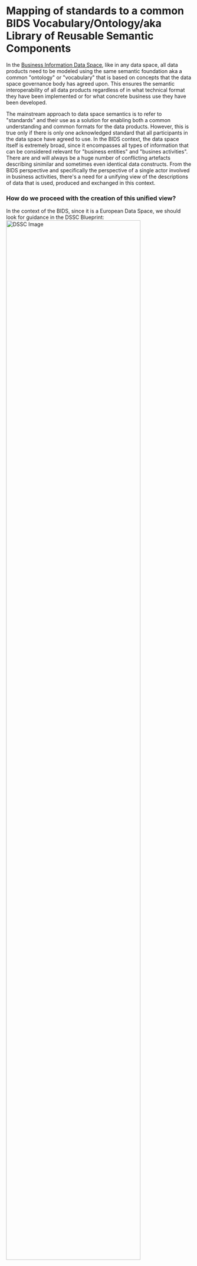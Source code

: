 # Mapping of standards to a common BIDS Vocabulary/Ontology/aka Library of Reusable Semantic Components
In the [Business Information Data Space](BIDS_Rulebook_v0.1.md), like in any data space, all data products need to be modeled using the same semantic foundation aka a common "ontology" or "vocabulary" that is based on concepts that the data space governance body has agreed upon. This ensures the semantic interoperability of all data products regardless of in what technical format they have been implemented or for what concrete business use they have been developed.
<p>The mainstream approach to data space semantics is to refer to "standards" and their use as a solution for enabling both a common understanding and common formats for the data products. However, this is true only if there is only one acknowledged standard that all participants in the data space have agreed to use. In the BIDS context, the data space itself is extremely broad, since it encompasses all types of information that can be considered relevant for "business entities" and "busines activities". There are and will always be a huge number of conflicting artefacts describing sinimilar and sometimes even identical data constructs. From the BIDS perspective and specifically the perspective of a single actor involved in business activities, there's a need for a unifying view of the descriptions of data that is used, produced and exchanged in this context. 
  
### How do we proceed with the creation of this unified view?
In the context of the BIDS, since it is a European Data Space, we should look for guidance in the DSSC Blueprint:
<img src="https://dssc.eu/download/attachments/357075098/image-20240214-145201.png" alt="DSSC Image" width="85%"/>
<p>The different "standards" mentioned previously can in this context be seen as instances of different "vocabulary based ontologies" that need to be mapped together into one "master vocabulary/ontology" for the data space. (The distinction between the terms "vocabulary" and "ontology" is unfortunately not universally accepted, which sometimes leads to confusion.)
<p></p>The Finnish Ministry of Finance and the Digitalization Agency DVV have developed a integrated toolset for the creation of all of the artefacts described in the DSSC modeling approach in the picture. One of the key benefits of this "Interoperability Platform" is the fact that it enables 

- the seamless creation of a "linked chain" of data descriptions, ending not only at the metadata level but leading to actual data products in various technical formats like W3C Verifiable Credentials 
- the linking of external vocabularies and ontologies to the data description artefacts that are modeled manually with the IoP tools; aka linking for instance a class or property in a IoP developed model to a class or property in an external vocabulary/ontology

The process for the creation of data products that are based on "interlinked" data desriptions, which are inheretly semantically interoperable is as follows:

1. Define the essential concepts that are needed for commonly developed descriptions of the data products involved by creating a SKOS Ontology with the Terminologies tool of the IoP
2. Model a Business Information Core Vocabulary (BICV) with the Data Vocabularies tool of the IoP
3. Choose which external standards, vocabularies, reference data models or ontologies the BIDS data product descriptions need to be aligned with (a proposal for a list of these can be found at the end of this document)
4. Link the classes, attributes and associations in the BICV to the relevant classes and properties in the external models (namespaces) decided upon in step 3; NB: actual linking to external namespaces requires that the vocabularies/ontologies are W3C Semantic Web / Linked Data compliant aka have resolvable URIs and have content negotiation enabled on the publication server > this issue needs to be addressed specifically by the BIDS Governance Body
5. Model unique data products as application profiles (SHACL Shapes), reusing the reusable components of the BICV and the accompanying code lists created with the Reference Data tool of the IoP
6. Produce actual data product schemas by using the Export feature of the Data Vocabularies tool; the SHACL Shape application profile is converted to either JSON-LD, JSON, RDF, Turtle, OpenAPI or other necessary technical formats.
7. Outside the scope of the Semantic Group Work; use the created data product descriptions (preferrably as JSON-LD schemas) to map data sets in legacy systems to the semantically interoperable schema and publish the data sharing mechanism in a data catalogue or another applicable format that enables the discovery of the data products that are on offer.

Annex 1: List of external vocabularies/ontologies relevant for BIDS

Directly linkable as W3C Linked Data
- UN/CEFACT BSP Vocabulary
- UN/CEFACT DPP Vocabulary
- Schema.org
- FOAF
- GS1 Vocabulary
- FEDeRATED ontologies
- ELM vocabulary

 Vocabularies/ontologies that need minor or major revisions in order to be compatible
- UN/CEFACT CCL
- IATA One Record
- UBL 2.x
- EU Core Person vocabulary
- EU Core Business vocabulary
- EU Core Location vocabulary
- Core Criterion and Core Evidence Vocabulary
- W3C Registered Organization Vocabulary
- W3C Legal Entity Vocabulary
- W3C Asset Description Metadata Schema
